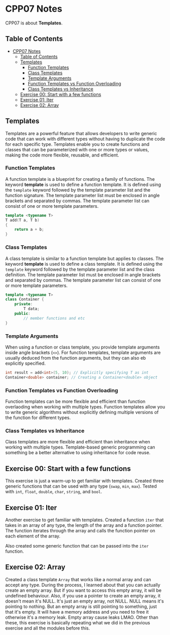 # CPP07 Notes

CPP07 is about **Templates**.

## Table of Contents

- [CPP07 Notes](#cpp07-notes)
  - [Table of Contents](#table-of-contents)
  - [Templates](#templates)
    - [Function Templates](#function-templates)
    - [Class Templates](#class-templates)
    - [Template Arguments](#template-arguments)
    - [Function Templates vs Function Overloading](#function-templates-vs-function-overloading)
    - [Class Templates vs Inheritance](#class-templates-vs-inheritance)
  - [Exercise 00: Start with a few functions](#exercise-00-start-with-a-few-functions)
  - [Exercise 01: Iter](#exercise-01-iter)
  - [Exercise 02: Array](#exercise-02-array)

## Templates

Templates are a powerful feature that allows developers to write generic code that can work with different types without having to duplicate the code for each specific type. Templates enable you to create functions and classes that can be parameterized with one or more types or values, making the code more flexible, reusable, and efficient.

### Function Templates

A function template is a blueprint for creating a family of functions. The keyword **template** is used to define a function template. It is defined using the `template` keyword followed by the template parameter list and the function signature. The template parameter list must be enclosed in angle brackets and separated by commas. The template parameter list can consist of one or more template parameters.

```cpp
template <typename T>
T add(T a, T b)
{
    return a + b;
}
```

### Class Templates

A class template is similar to a function template but applies to classes. The keyword **template** is used to define a class template. It is defined using the `template` keyword followed by the template parameter list and the class definition. The template parameter list must be enclosed in angle brackets and separated by commas. The template parameter list can consist of one or more template parameters.

```cpp
template <typename T>
class Container {
    private:
        T data;
    public:
        // member functions and etc
}
```

### Template Arguments

When using a function or class template, you provide template arguments inside angle brackets (`<>`). For function templates, template arguments are usually deduced from the function arguments, but they can also eb explicitly specified.

```cpp
int result = add<int>(5, 10); // Explicitly specifying T as int
Container<double> container; // Creating a Container<double> object
```

### Function Templates vs Function Overloading

Function templates can be more flexible and efficient than function overlaoding when working with multiple types. Function templates allow you to write generic algorithms without explicitly defining multiple versions of the function for different types.

### Class Templates vs Inheritance

Class templates are more flexible and efficient than inheritance when working with multiple types. Template-based generic programming can something be a better alternative to using inheritance for code reuse.

## Exercise 00: Start with a few functions

This exercise is just a warm-up to get familiar with templates. Created three generic functions that can be used with any type (`swap`, `min`, `max`). Tested with `int`, `float`, `double`, `char`, `string`, and `bool`.

## Exercise 01: Iter

Another exercise to get familiar with templates. Created a function `iter` that takes in an array of any type, the length of the array and a function pointer. The function iterates through the array and calls the function pointer on each element of the array.

Also created some generic function that can be passed into the `iter` function.

## Exercise 02: Array

Created a class template `Array` that works like a normal array and can accept any type. During the process, I learned about that you can actually create an empty array. But if you want to access this empty array, it will be undefined behaviour. Also, if you use a pointer to create an empty array, it doesn't mean it's NULL. It's just an empty array, not NULL. NULL means it's pointing to nothing. But an empty array is still pointing to something, just that it's empty. It will have a memory address and you need to free it otherwise it's a memory leak. Empty array cause leaks LMAO. Other than these, this exercise is basically repeating what we did in the previous exercise and all the modules before this.
